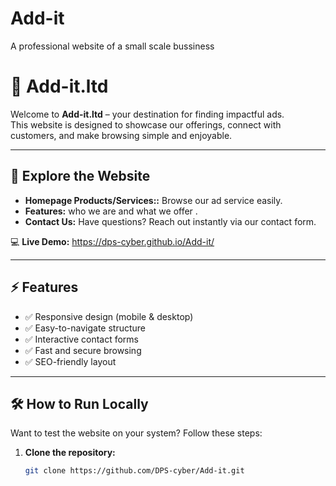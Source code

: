 # Add-it
A professional website of a small scale bussiness
# 🌟 Add-it.ltd

Welcome to **Add-it.ltd** – your destination for finding impactful ads.  
This website is designed to showcase our offerings, connect with customers, and make browsing simple and enjoyable.

---

## 🚀 Explore the Website

- **Homepage Products/Services::** Browse our ad service easily.  
- **Features:** who we are and what we offer .  
- **Contact Us:** Have questions? Reach out instantly via our contact form.  
  

💻 **Live Demo:** https://dps-cyber.github.io/Add-it/

---

## ⚡ Features
- ✅ Responsive design (mobile & desktop)  
- ✅ Easy-to-navigate structure  
- ✅ Interactive contact forms  
- ✅ Fast and secure browsing  
- ✅ SEO-friendly layout

---

## 🛠 How to Run Locally
Want to test the website on your system? Follow these steps:

1. **Clone the repository:**  
   ```bash
   git clone https://github.com/DPS-cyber/Add-it.git
